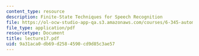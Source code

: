 ```yaml
---
content_type: resource
description: Finite-State Techniques for Speech Recognition
file: https://ol-ocw-studio-app-qa.s3.amazonaws.com/courses/6-345-automatic-speech-recognition-spring-2003/9a31aca0db69d2584590cd9d85c3ae57_lecture17.pdf
file_type: application/pdf
resourcetype: Document
title: lecture17.pdf
uid: 9a31aca0-db69-d258-4590-cd9d85c3ae57
---
```

